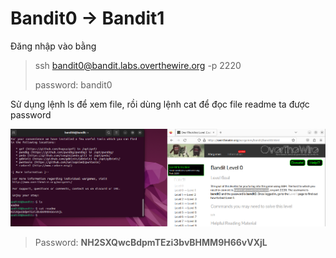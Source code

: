 # Bandit0 -> Bandit1

Đăng nhập vào bằng

> ssh bandit0@bandit.labs.overthewire.org -p 2220
> 
> password: bandit0

Sử dụng lệnh ls để xem file, rồi dùng lệnh cat để đọc file readme ta được password

![Figure 1](0.png)

> Password:  **NH2SXQwcBdpmTEzi3bvBHMM9H66vVXjL**
